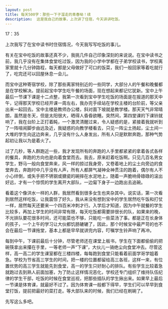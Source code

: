 ```yaml
---
layout: post
title: 每天500字：那些一下子溜走的青春呦！续
description:  这是我自己的故事，上次讲了住宿，今天讲讲吃饭。
---
```

17：35

上次我写了在宝中读书时住宿情况，今天我写写吃饭的事儿。

有关在宝中吃饭的故事还真不少，我挑几件自己印象深刻的来说说。在宝中读书之前，我几乎没有在集体食堂吃过饭，因为我的小学中学都在子弟学校读书，学校离家里就十几分钟路程，每天都是父母做好了可口的饭菜，我们一般回家等着吃就行了，吃完还可以回屋休息一会儿。

而宝中这种寄宿学校，除了那些离家特别近的一些同学，大部分人的午餐和晚餐都是在学校解决。提前起宝中学生吃午餐的场面，现在想起来都记忆犹新。宝中上午最后一节课下课是十二点整，我第一次看到宝中学生吃饭的场面是在报道的那天中午，记得那天学校已经开课一周左右，我办完手续站在学校主楼的台阶前，等父亲出来一起回去。宝中主楼是教师办公楼，斜对面下坡就是教学楼。那天天气非常晴朗，虽然是冬天，但是太阳很大，晒得人昏昏欲睡。突然间，第四堂课的下课铃就响了，我在台阶上正打着盹，一个激灵清醒过来，令人疑惑的是，紧接着我就听到了一阵喧闹脚步由远及近，我疑惑的向教学楼看去，只见一阵尘土扬起，尘土间一大堆的学生向这边奔来，几乎没有什么人身发出，所有人只是默默奔跑，那种气势起初让我以为是着火了。

过了几秒，等人群跑近一些，我才发现所有的奔跑的人手里都紧紧的拿着各式各样的餐具，奔跑的方向也是向着食堂而去。我去，原来赶着吃饭啊。只见几百名男女学生，野马一般向食堂奔来，风一样的掠过我身旁，又卷着地上的尘土向旁边的食堂奔去，奔跑时中几乎没有人声，所有人都屏气凝神全神贯注的跑着，偶尔有人不小心绊倒，或失手把不锈钢或搪瓷的碗摔在水泥地上，随着一声脆响骨碌碌的滚出好远，才有一个惊慌的学生离开大部队，一边匐下身子一边跑出去追碗。

看着这个像洪水一样的人群，我居然看到很多女生也夹杂其中。说实话，第一次看到居然这样吃饭，让我震惊了好久，我从来没有想到宝中的学生居然吃午饭和打仗一样，居然每天还要来一个四百米冲刺才行。入学后才知道，因为中午就餐的学生比较多，再加上学生的时间非常有限，每天吃饭都需要排很长的队，如果来的晚，不光排队要花很多时间，还可能菜也不够，只能吃一些菜汤了事。都是正在长身体的孩子，一个上午的学习让大伙都饥肠辘辘了，因此，那个时候宝中最严苛的也不会在最后一节课拖堂，基本上都是早早就讲完内容，叮嘱学生铃声响了再冲。

每到中午，下课前最后十分钟，尽管老师还在课堂上板书，学生在下面都偷偷的把碗筷拿出来攥在手里，一等老师一声“下课”，大伙儿一骑绝尘向食堂冲去。尽管这样，高一高二的学生课室都在三楼四楼，每每跑到食堂只能看着前面学哥学姐着急。学校为节省高三学生的时间，把一楼的位置都留给高三各班，这样一来，有位置优势的高三学生就能先到食堂，高一的学生只好耐心的排队。有些学生比较着急就跑过去到熟人前面加塞，为了防止这样情况恶化，学校还专门组织了维持队伍纪律的学生干部，吃饭的时候在食堂巡视，把那些插队的学生揪出来。如果早上最后一节课是体育课，就最好不过了。因为体育课一般都下得早，学生们可以早早到食堂打饭，提前把最好的菜打走。等大部队来的时候，我们已经在刷碗了。

先写这么多吧。
